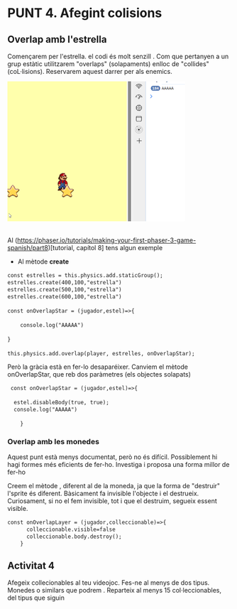 # PUNT 4. Afegint colisions

## Overlap amb l'estrella

 Començarem per l'estrella. el codi és molt senzill . Com que pertanyen a un grup estàtic utilitzarem "overlaps" (solapaments) enlloc de "collides" (coL·lisions). Reservarem aquest darrer per als enemics.

  <img src="assets/documentacio/mariooverlapsstar.png" width= "400" alt="Sprite del Mario" /><br/><br/>


Al (https://phaser.io/tutorials/making-your-first-phaser-3-game-spanish/part8)[tutorial, capítol 8] tens algun exemple

 - Al mètode **create**

```
const estrelles = this.physics.add.staticGroup();
estrelles.create(400,100,"estrella")
estrelles.create(500,100,"estrella")
estrelles.create(600,100,"estrella")

const onOverlapStar = (jugador,estel)=>{

    console.log("AAAAA")
    
}

this.physics.add.overlap(player, estrelles, onOverlapStar);

```

Però la gràcia està en fer-lo desaparéixer. Canviem el mètode onOverlapStar, que reb dos paràmetres (els objectes solapats)

```
 const onOverlapStar = (jugador,estel)=>{

  estel.disableBody(true, true);
  console.log("AAAAA")

    }
```

### Overlap amb les monedes



Aquest punt està menys documentat, però no és difícil. Possiblement hi hagi formes més eficients de fer-ho. Investiga i proposa una forma millor de fer-ho

Creem el mètode , diferent al de la moneda, ja que la forma de "destruir" l'sprite és diferent. Bàsicament fa invisible l'objecte i el destrueix. Curiosament, si no el fem invisible, tot i que el destruim, segueix essent visible.
```
const onOverlapLayer = (jugador,colleccionable)=>{
      colleccionable.visible=false
      colleccionable.body.destroy();
    }
```


## Activitat 4

Afegeix collecionables al teu videojoc. Fes-ne al menys de dos tipus. Monedes o similars que podrem . Reparteix al menys 15 col·leccionables, del tipus que siguin
